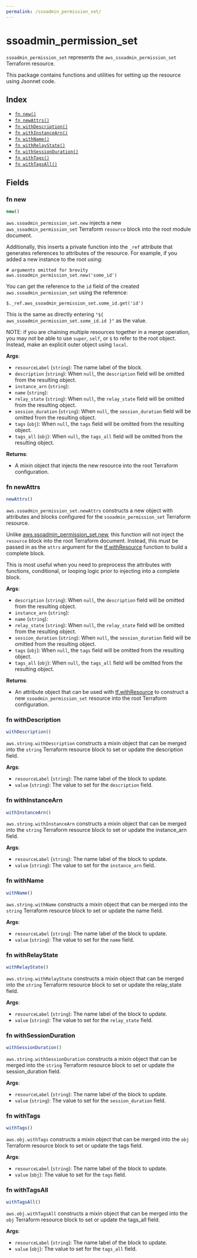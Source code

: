 ```yaml
---
permalink: /ssoadmin_permission_set/
---
```


# ssoadmin_permission_set

`ssoadmin_permission_set` represents the `aws_ssoadmin_permission_set` Terraform resource.



This package contains functions and utilities for setting up the resource using Jsonnet code.


## Index

* [`fn new()`](#fn-new)
* [`fn newAttrs()`](#fn-newattrs)
* [`fn withDescription()`](#fn-withdescription)
* [`fn withInstanceArn()`](#fn-withinstancearn)
* [`fn withName()`](#fn-withname)
* [`fn withRelayState()`](#fn-withrelaystate)
* [`fn withSessionDuration()`](#fn-withsessionduration)
* [`fn withTags()`](#fn-withtags)
* [`fn withTagsAll()`](#fn-withtagsall)

## Fields

### fn new

```ts
new()
```


`aws.ssoadmin_permission_set.new` injects a new `aws_ssoadmin_permission_set` Terraform `resource`
block into the root module document.

Additionally, this inserts a private function into the `_ref` attribute that generates references to attributes of the
resource. For example, if you added a new instance to the root using:

    # arguments omitted for brevity
    aws.ssoadmin_permission_set.new('some_id')

You can get the reference to the `id` field of the created `aws.ssoadmin_permission_set` using the reference:

    $._ref.aws_ssoadmin_permission_set.some_id.get('id')

This is the same as directly entering `"${ aws_ssoadmin_permission_set.some_id.id }"` as the value.

NOTE: if you are chaining multiple resources together in a merge operation, you may not be able to use `super`, `self`,
or `$` to refer to the root object. Instead, make an explicit outer object using `local`.

**Args**:
  - `resourceLabel` (`string`): The name label of the block.
  - `description` (`string`):  When `null`, the `description` field will be omitted from the resulting object.
  - `instance_arn` (`string`): 
  - `name` (`string`): 
  - `relay_state` (`string`):  When `null`, the `relay_state` field will be omitted from the resulting object.
  - `session_duration` (`string`):  When `null`, the `session_duration` field will be omitted from the resulting object.
  - `tags` (`obj`):  When `null`, the `tags` field will be omitted from the resulting object.
  - `tags_all` (`obj`):  When `null`, the `tags_all` field will be omitted from the resulting object.

**Returns**:
- A mixin object that injects the new resource into the root Terraform configuration.


### fn newAttrs

```ts
newAttrs()
```


`aws.ssoadmin_permission_set.newAttrs` constructs a new object with attributes and blocks configured for the `ssoadmin_permission_set`
Terraform resource.

Unlike [aws.ssoadmin_permission_set.new](#fn-ssoadmin_permission_setnew), this function will not inject the `resource`
block into the root Terraform document. Instead, this must be passed in as the `attrs` argument for the
[tf.withResource](https://github.com/tf-libsonnet/core/tree/main/docs#fn-withresource) function to build a complete block.

This is most useful when you need to preprocess the attributes with functions, conditional, or looping logic prior to
injecting into a complete block.

**Args**:
  - `description` (`string`):  When `null`, the `description` field will be omitted from the resulting object.
  - `instance_arn` (`string`): 
  - `name` (`string`): 
  - `relay_state` (`string`):  When `null`, the `relay_state` field will be omitted from the resulting object.
  - `session_duration` (`string`):  When `null`, the `session_duration` field will be omitted from the resulting object.
  - `tags` (`obj`):  When `null`, the `tags` field will be omitted from the resulting object.
  - `tags_all` (`obj`):  When `null`, the `tags_all` field will be omitted from the resulting object.

**Returns**:
  - An attribute object that can be used with [tf.withResource](https://github.com/tf-libsonnet/core/tree/main/docs#fn-withresource) to construct a new `ssoadmin_permission_set` resource into the root Terraform configuration.


### fn withDescription

```ts
withDescription()
```

`aws.string.withDescription` constructs a mixin object that can be merged into the `string`
Terraform resource block to set or update the description field.



**Args**:
  - `resourceLabel` (`string`): The name label of the block to update.
  - `value` (`string`): The value to set for the `description` field.


### fn withInstanceArn

```ts
withInstanceArn()
```

`aws.string.withInstanceArn` constructs a mixin object that can be merged into the `string`
Terraform resource block to set or update the instance_arn field.



**Args**:
  - `resourceLabel` (`string`): The name label of the block to update.
  - `value` (`string`): The value to set for the `instance_arn` field.


### fn withName

```ts
withName()
```

`aws.string.withName` constructs a mixin object that can be merged into the `string`
Terraform resource block to set or update the name field.



**Args**:
  - `resourceLabel` (`string`): The name label of the block to update.
  - `value` (`string`): The value to set for the `name` field.


### fn withRelayState

```ts
withRelayState()
```

`aws.string.withRelayState` constructs a mixin object that can be merged into the `string`
Terraform resource block to set or update the relay_state field.



**Args**:
  - `resourceLabel` (`string`): The name label of the block to update.
  - `value` (`string`): The value to set for the `relay_state` field.


### fn withSessionDuration

```ts
withSessionDuration()
```

`aws.string.withSessionDuration` constructs a mixin object that can be merged into the `string`
Terraform resource block to set or update the session_duration field.



**Args**:
  - `resourceLabel` (`string`): The name label of the block to update.
  - `value` (`string`): The value to set for the `session_duration` field.


### fn withTags

```ts
withTags()
```

`aws.obj.withTags` constructs a mixin object that can be merged into the `obj`
Terraform resource block to set or update the tags field.



**Args**:
  - `resourceLabel` (`string`): The name label of the block to update.
  - `value` (`obj`): The value to set for the `tags` field.


### fn withTagsAll

```ts
withTagsAll()
```

`aws.obj.withTagsAll` constructs a mixin object that can be merged into the `obj`
Terraform resource block to set or update the tags_all field.



**Args**:
  - `resourceLabel` (`string`): The name label of the block to update.
  - `value` (`obj`): The value to set for the `tags_all` field.
